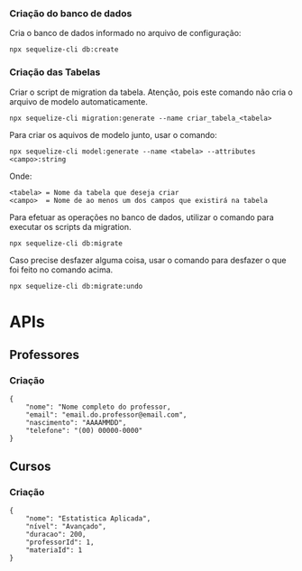 
### Criação do banco de dados
Cria o banco de dados informado no arquivo de configuração:
```
npx sequelize-cli db:create
```

### Criação das Tabelas
Criar o script de migration da tabela. 
Atenção, pois este comando não cria o arquivo de modelo automaticamente.
```
npx sequelize-cli migration:generate --name criar_tabela_<tabela>
```

Para criar os aquivos de modelo junto, usar o comando:
```
npx sequelize-cli model:generate --name <tabela> --attributes <campo>:string
```

Onde:
```
<tabela> = Nome da tabela que deseja criar
<campo>  = Nome de ao menos um dos campos que existirá na tabela
```

Para efetuar as operações no banco de dados, utilizar o comando para executar
os scripts da migration.
```
npx sequelize-cli db:migrate
```

Caso precise desfazer alguma coisa, usar o comando para desfazer o que foi
feito no comando acima.
```
npx sequelize-cli db:migrate:undo
```

# APIs

## Professores
### Criação
```
{
    "nome": "Nome completo do professor,
    "email": "email.do.professor@email.com",
    "nascimento": "AAAAMMDD",
    "telefone": "(00) 00000-0000"
}
```

## Cursos
### Criação
```
{
    "nome": "Estatistica Aplicada",
    "nível": "Avançado",
    "duracao": 200,
    "professorId": 1,
    "materiaId": 1
}
```    